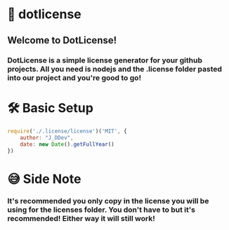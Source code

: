 # 📝 dotlicense
## Welcome to DotLicense!
### DotLicense is a simple license generator for your github projects. All you need is nodejs and the .license folder pasted into our project and you're good to go!

# 🛠️ Basic Setup
```js
require('./.license/license')('MIT', {
    author: "J_DDev",
    date: new Date().getFullYear()
})
```

# 😅 Side Note
### It's recommended you only copy in the license you will be using for the licenses folder. You don't have to but it's recommended! Either way it will still work!